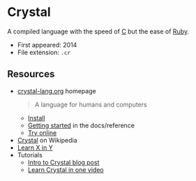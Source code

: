 # Crystal

A compiled language with the speed of [C](../C/) but the ease of [Ruby](../Ruby/).

- First appeared: 2014
- File extension: `.cr`


## Resources

- [crystal-lang.org](https://crystal-lang.org/) homepage
    > A language for humans and computers
    - [Install](https://crystal-lang.org/install/)
    - [Getting started](https://crystal-lang.org/reference/getting_started/) in the docs/reference
    - [Try online](https://play.crystal-lang.org/#/cr)
- [Crystal](https://en.wikipedia.org/wiki/Crystal_(programming_language)) on Wikipedia
- [Learn X in Y](https://learnxinyminutes.com/docs/crystal/)
- Tutorials
    - [Intro to Crystal blog post](https://rollout.io/blog/an-introduction-to-crystal-fast-as-c-slick-as-ruby/)
    - [Learn Crystal in one video](https://www.youtube.com/watch?v=DxFP-Wjqtsc)
